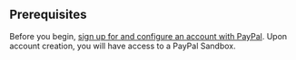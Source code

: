 ## Prerequisites

Before you begin, [sign up for and configure an account with PayPal](https://developer.paypal.com). Upon account creation, you will have access to a PayPal Sandbox.
